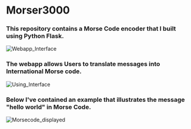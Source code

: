 # Morser3000
### This repository contains a Morse Code encoder that I built using Python Flask.
![Webapp_Interface](Webapp_Interface.png)
### The webapp allows Users to translate messages into International Morse code.
![Using_Interface](Using_Interface.png)
### Below I've contained an example that illustrates the message "hello world" in Morse Code.
![Morsecode_displayed](Morsecode_displayed.png)
